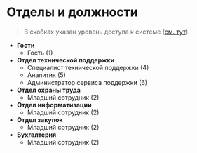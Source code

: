 # Отделы и должности

> В скобках указан уровень доступа к системе ([см. тут](./ACCESS_LEVELS.md)).

- **Гости**
    - Гость (1)
- **Отдел технической поддержки**
    - Специалист технической поддержки (4)
    - Аналитик (5)
    - Администратор сервиса поддержки (6)
- **Отдел охраны труда**
    - Младший сотрудник (2)
- **Отдел информатизации**
    - Младший сотрудник (2)
- **Отдел закупок**
    - Младший сотрудник (2)
- **Бухгалтерия**
    - Младший сотрудник (2)